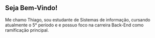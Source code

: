 ## Seja Bem-Vindo!

Me chamo Thiago, sou estudante de Sistemas de informação, cursando atualmente o 5° período e e possuo foco na carreira Back-End como ramificação principal.
